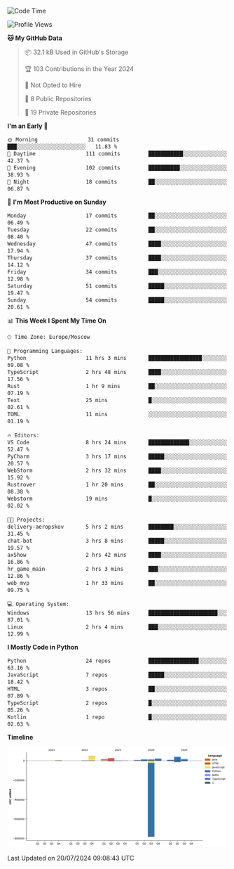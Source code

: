 <!--START_SECTION:waka-->
![Code Time](http://img.shields.io/badge/Code%20Time-414%20hrs%2013%20mins-blue)

![Profile Views](http://img.shields.io/badge/Profile%20Views-2-blue)

**🐱 My GitHub Data** 

> 📦 32.1 kB Used in GitHub's Storage 
 > 
> 🏆 103 Contributions in the Year 2024
 > 
> 🚫 Not Opted to Hire
 > 
> 📜 8 Public Repositories 
 > 
> 🔑 19 Private Repositories 
 > 
**I'm an Early 🐤** 

```text
🌞 Morning                31 commits          ███░░░░░░░░░░░░░░░░░░░░░░   11.83 % 
🌆 Daytime                111 commits         ███████████░░░░░░░░░░░░░░   42.37 % 
🌃 Evening                102 commits         ██████████░░░░░░░░░░░░░░░   38.93 % 
🌙 Night                  18 commits          ██░░░░░░░░░░░░░░░░░░░░░░░   06.87 % 
```
📅 **I'm Most Productive on Sunday** 

```text
Monday                   17 commits          ██░░░░░░░░░░░░░░░░░░░░░░░   06.49 % 
Tuesday                  22 commits          ██░░░░░░░░░░░░░░░░░░░░░░░   08.40 % 
Wednesday                47 commits          ████░░░░░░░░░░░░░░░░░░░░░   17.94 % 
Thursday                 37 commits          ████░░░░░░░░░░░░░░░░░░░░░   14.12 % 
Friday                   34 commits          ███░░░░░░░░░░░░░░░░░░░░░░   12.98 % 
Saturday                 51 commits          █████░░░░░░░░░░░░░░░░░░░░   19.47 % 
Sunday                   54 commits          █████░░░░░░░░░░░░░░░░░░░░   20.61 % 
```


📊 **This Week I Spent My Time On** 

```text
🕑︎ Time Zone: Europe/Moscow

💬 Programming Languages: 
Python                   11 hrs 3 mins       █████████████████░░░░░░░░   69.08 % 
TypeScript               2 hrs 48 mins       ████░░░░░░░░░░░░░░░░░░░░░   17.56 % 
Rust                     1 hr 9 mins         ██░░░░░░░░░░░░░░░░░░░░░░░   07.19 % 
Text                     25 mins             █░░░░░░░░░░░░░░░░░░░░░░░░   02.61 % 
TOML                     11 mins             ░░░░░░░░░░░░░░░░░░░░░░░░░   01.19 % 

🔥 Editors: 
VS Code                  8 hrs 24 mins       █████████████░░░░░░░░░░░░   52.47 % 
PyCharm                  3 hrs 17 mins       █████░░░░░░░░░░░░░░░░░░░░   20.57 % 
WebStorm                 2 hrs 32 mins       ████░░░░░░░░░░░░░░░░░░░░░   15.92 % 
Rustrover                1 hr 20 mins        ██░░░░░░░░░░░░░░░░░░░░░░░   08.38 % 
Webstorm                 19 mins             █░░░░░░░░░░░░░░░░░░░░░░░░   02.02 % 

🐱‍💻 Projects: 
delivery-aeropskov       5 hrs 2 mins        ████████░░░░░░░░░░░░░░░░░   31.45 % 
chat-bot                 3 hrs 8 mins        █████░░░░░░░░░░░░░░░░░░░░   19.57 % 
axShow                   2 hrs 42 mins       ████░░░░░░░░░░░░░░░░░░░░░   16.86 % 
hr_game_main             2 hrs 3 mins        ███░░░░░░░░░░░░░░░░░░░░░░   12.86 % 
web_mvp                  1 hr 33 mins        ██░░░░░░░░░░░░░░░░░░░░░░░   09.75 % 

💻 Operating System: 
Windows                  13 hrs 56 mins      ██████████████████████░░░   87.01 % 
Linux                    2 hrs 4 mins        ███░░░░░░░░░░░░░░░░░░░░░░   12.99 % 
```

**I Mostly Code in Python** 

```text
Python                   24 repos            ████████████████░░░░░░░░░   63.16 % 
JavaScript               7 repos             █████░░░░░░░░░░░░░░░░░░░░   18.42 % 
HTML                     3 repos             ██░░░░░░░░░░░░░░░░░░░░░░░   07.89 % 
TypeScript               2 repos             █░░░░░░░░░░░░░░░░░░░░░░░░   05.26 % 
Kotlin                   1 repo              █░░░░░░░░░░░░░░░░░░░░░░░░   02.63 % 
```



**Timeline**

![Lines of Code chart](https://raw.githubusercontent.com/adlemx/adlemx/main/assets/bar_graph.png)


 Last Updated on 20/07/2024 09:08:43 UTC
<!--END_SECTION:waka-->
